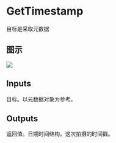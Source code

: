 # GetTimestamp

目标是采取元数据

## 图示

![]($-20221218-21094356.png)

## Inputs

目标。以元数据对象为参考。  

## Outputs

返回值。日期时间结构。这次拍摄的时间戳。
